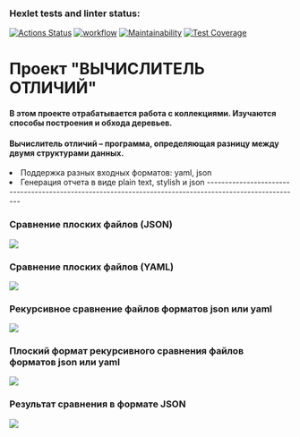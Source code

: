 ### Hexlet tests and linter status:
[![Actions Status](https://github.com/dim4ic/python-project-50/workflows/hexlet-check/badge.svg)](https://github.com/dim4ic/python-project-50/actions)
[![workflow](https://github.com/dim4ic/python-project-50/actions/workflows/pyci.yml/badge.svg)](https://github.com/dim4ic/python-project-50/actions/workflows/pyci.yml)
[![Maintainability](https://api.codeclimate.com/v1/badges/177f6c5aa6d5c8074cb8/maintainability)](https://codeclimate.com/github/dim4ic/python-project-50/maintainability)
[![Test Coverage](https://api.codeclimate.com/v1/badges/177f6c5aa6d5c8074cb8/test_coverage)](https://codeclimate.com/github/dim4ic/python-project-50/test_coverage)

#  **Проект "ВЫЧИСЛИТЕЛЬ ОТЛИЧИЙ"**

#### В этом проекте отрабатывается работа с коллекциями. Изучаются способы построения и обхода деревьев.
#### Вычислитель отличий – программа, определяющая разницу между двумя структурами данных.
<li>  Поддержка разных входных форматов: yaml, json
<li>  Генерация отчета в виде plain text, stylish и json
--------------------------------------------------------------------------------------------------------

### Сравнение плоских файлов (JSON)

<a href="https://asciinema.org/a/584494" target="_blank"><img src="https://asciinema.org/a/584494.svg" /></a>


### Сравнение плоских файлов (YAML)

<a href="https://asciinema.org/a/XDNZWZvLwNlsLEpftgVYXgVU6" target="_blank"><img src="https://asciinema.org/a/XDNZWZvLwNlsLEpftgVYXgVU6.svg" /></a>


### Рекурсивное сравнение файлов форматов json или yaml

<a href="https://asciinema.org/a/1JxuU7og0WGoUVhQ3DXlJdaxK" target="_blank"><img src="https://asciinema.org/a/1JxuU7og0WGoUVhQ3DXlJdaxK.svg" /></a>


### Плоский формат рекурсивного сравнения файлов форматов json или yaml

<a href="https://asciinema.org/a/y103jLi1Nxe8khlnbxWgoEdr8" target="_blank"><img src="https://asciinema.org/a/y103jLi1Nxe8khlnbxWgoEdr8.svg" /></a>


### Результат сравнения в формате JSON

<a href="https://asciinema.org/a/8hAWgrZyIgfII8oKCoYdhJlyR" target="_blank"><img src="https://asciinema.org/a/8hAWgrZyIgfII8oKCoYdhJlyR.svg" /></a>